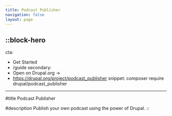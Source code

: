 ```yaml
---
title: Podcast Publisher
navigation: false
layout: page
---
```


::block-hero
---
cta:
  - Get Started
  - /guide
secondary:
  - Open on Drupal.org →
  - https://drupal.org/project/podcast_publisher
snippet: composer require drupal/podcast_publisher
---

#title
Podcast Publisher

#description
Publish your own podcast using the power of Drupal.
::
